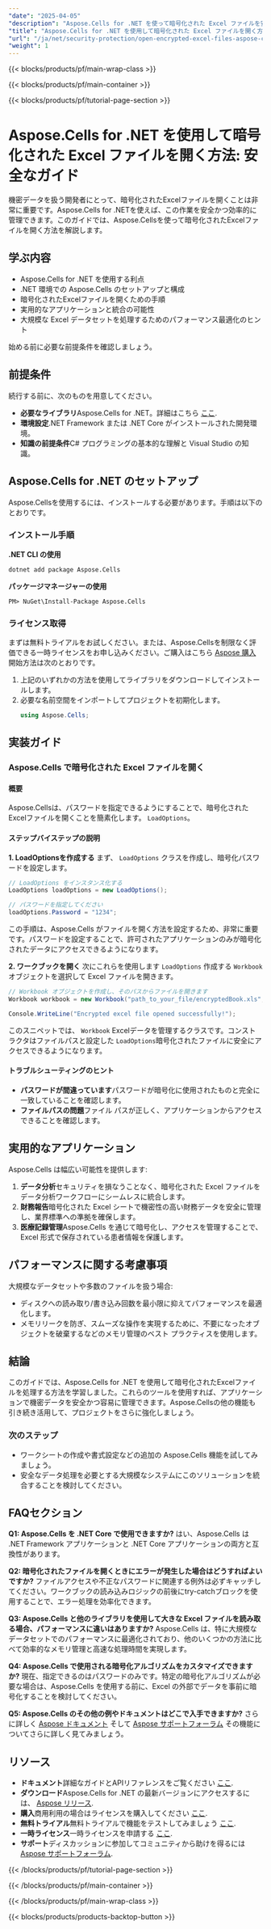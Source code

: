 ```yaml
---
"date": "2025-04-05"
"description": "Aspose.Cells for .NET を使って暗号化された Excel ファイルを安全に開く方法を学びましょう。このステップバイステップガイドでは、設定、実装、パフォーマンスに関するヒントを解説します。"
"title": "Aspose.Cells for .NET を使用して暗号化された Excel ファイルを開く方法 - 安全なガイド"
"url": "/ja/net/security-protection/open-encrypted-excel-files-aspose-cells-net/"
"weight": 1
---
```


{{< blocks/products/pf/main-wrap-class >}}

{{< blocks/products/pf/main-container >}}

{{< blocks/products/pf/tutorial-page-section >}}


# Aspose.Cells for .NET を使用して暗号化された Excel ファイルを開く方法: 安全なガイド

機密データを扱う開発者にとって、暗号化されたExcelファイルを開くことは非常に重要です。Aspose.Cells for .NETを使えば、この作業を安全かつ効率的に管理できます。このガイドでは、Aspose.Cellsを使って暗号化されたExcelファイルを開く方法を解説します。

## 学ぶ内容
- Aspose.Cells for .NET を使用する利点
- .NET 環境での Aspose.Cells のセットアップと構成
- 暗号化されたExcelファイルを開くための手順
- 実用的なアプリケーションと統合の可能性
- 大規模な Excel データセットを処理するためのパフォーマンス最適化のヒント

始める前に必要な前提条件を確認しましょう。

## 前提条件
続行する前に、次のものを用意してください。
- **必要なライブラリ**Aspose.Cells for .NET。詳細はこちら [ここ](https://reference。aspose.com/cells/net/).
- **環境設定**.NET Framework または .NET Core がインストールされた開発環境。
- **知識の前提条件**C# プログラミングの基本的な理解と Visual Studio の知識。

## Aspose.Cells for .NET のセットアップ
Aspose.Cellsを使用するには、インストールする必要があります。手順は以下のとおりです。

### インストール手順
**.NET CLI の使用**
```bash
dotnet add package Aspose.Cells
```

**パッケージマネージャーの使用**
```shell
PM> NuGet\Install-Package Aspose.Cells
```

### ライセンス取得
まずは無料トライアルをお試しください。または、Aspose.Cellsを制限なく評価できる一時ライセンスをお申し込みください。ご購入はこちら [Aspose 購入](https://purchase.aspose.com/buy)開始方法は次のとおりです。
1. 上記のいずれかの方法を使用してライブラリをダウンロードしてインストールします。
2. 必要な名前空間をインポートしてプロジェクトを初期化します。
   ```csharp
   using Aspose.Cells;
   ```

## 実装ガイド
### Aspose.Cells で暗号化された Excel ファイルを開く
#### 概要
Aspose.Cellsは、パスワードを指定できるようにすることで、暗号化されたExcelファイルを開くことを簡素化します。 `LoadOptions`。

#### ステップバイステップの説明
**1. LoadOptionsを作成する**
まず、 `LoadOptions` クラスを作成し、暗号化パスワードを設定します。
```csharp
// LoadOptions をインスタンス化する
LoadOptions loadOptions = new LoadOptions();

// パスワードを指定してください
loadOptions.Password = "1234";
```
この手順は、Aspose.Cells がファイルを開く方法を設定するため、非常に重要です。パスワードを設定することで、許可されたアプリケーションのみが暗号化されたデータにアクセスできるようになります。

**2. ワークブックを開く**
次にこれらを使用します `LoadOptions` 作成する `Workbook` オブジェクトを選択して Excel ファイルを開きます。
```csharp
// Workbook オブジェクトを作成し、そのパスからファイルを開きます
Workbook workbook = new Workbook("path_to_your_file/encryptedBook.xls", loadOptions);

Console.WriteLine("Encrypted excel file opened successfully!");
```
このスニペットでは、 `Workbook` Excelデータを管理するクラスです。コンストラクタはファイルパスと設定した `LoadOptions`暗号化されたファイルに安全にアクセスできるようになります。

#### トラブルシューティングのヒント
- **パスワードが間違っています**パスワードが暗号化に使用されたものと完全に一致していることを確認します。
- **ファイルパスの問題**ファイル パスが正しく、アプリケーションからアクセスできることを確認します。

## 実用的なアプリケーション
Aspose.Cells は幅広い可能性を提供します:
1. **データ分析**セキュリティを損なうことなく、暗号化された Excel ファイルをデータ分析ワークフローにシームレスに統合します。
2. **財務報告**暗号化された Excel シートで機密性の高い財務データを安全に管理し、業界標準への準拠を確保します。
3. **医療記録管理**Aspose.Cells を通じて暗号化し、アクセスを管理することで、Excel 形式で保存されている患者情報を保護します。

## パフォーマンスに関する考慮事項
大規模なデータセットや多数のファイルを扱う場合:
- ディスクへの読み取り/書き込み回数を最小限に抑えてパフォーマンスを最適化します。
- メモリリークを防ぎ、スムーズな操作を実現するために、不要になったオブジェクトを破棄するなどのメモリ管理のベスト プラクティスを使用します。

## 結論
このガイドでは、Aspose.Cells for .NET を使用して暗号化されたExcelファイルを処理する方法を学習しました。これらのツールを使用すれば、アプリケーションで機密データを安全かつ容易に管理できます。Aspose.Cellsの他の機能も引き続き活用して、プロジェクトをさらに強化しましょう。

### 次のステップ
- ワークシートの作成や書式設定などの追加の Aspose.Cells 機能を試してみましょう。
- 安全なデータ処理を必要とする大規模なシステムにこのソリューションを統合することを検討してください。

## FAQセクション
**Q1: Aspose.Cells を .NET Core で使用できますか?**
はい、Aspose.Cells は .NET Framework アプリケーションと .NET Core アプリケーションの両方と互換性があります。

**Q2: 暗号化されたファイルを開くときにエラーが発生した場合はどうすればよいですか?**
ファイルアクセスや不正なパスワードに関連する例外は必ずキャッチしてください。ワークブックの読み込みロジックの前後にtry-catchブロックを使用することで、エラー処理を効率化できます。

**Q3: Aspose.Cells と他のライブラリを使用して大きな Excel ファイルを読み取る場合、パフォーマンスに違いはありますか?**
Aspose.Cells は、特に大規模なデータセットでのパフォーマンスに最適化されており、他のいくつかの方法に比べて効率的なメモリ管理と高速な処理時間を実現します。

**Q4: Aspose.Cells で使用される暗号化アルゴリズムをカスタマイズできますか?**
現在、指定できるのはパスワードのみです。特定の暗号化アルゴリズムが必要な場合は、Aspose.Cells を使用する前に、Excel の外部でデータを事前に暗号化することを検討してください。

**Q5: Aspose.Cells のその他の例やドキュメントはどこで入手できますか?**
さらに詳しく [Aspose ドキュメント](https://reference.aspose.com/cells/net/) そして [Aspose サポートフォーラム](https://forum.aspose.com/c/cells/9) その機能についてさらに詳しく見てみましょう。

## リソース
- **ドキュメント**詳細なガイドとAPIリファレンスをご覧ください [ここ](https://reference。aspose.com/cells/net/).
- **ダウンロード**Aspose.Cells for .NET の最新バージョンにアクセスするには、 [Aspose リリース](https://releases。aspose.com/cells/net/).
- **購入**商用利用の場合はライセンスを購入してください [ここ](https://purchase。aspose.com/buy).
- **無料トライアル**無料トライアルで機能をテストしてみましょう [ここ](https://releases。aspose.com/cells/net/).
- **一時ライセンス**一時ライセンスを申請する [ここ](https://purchase。aspose.com/temporary-license/).
- **サポート**ディスカッションに参加してコミュニティから助けを得るには [Aspose サポートフォーラム](https://forum。aspose.com/c/cells/9).

{{< /blocks/products/pf/tutorial-page-section >}}

{{< /blocks/products/pf/main-container >}}

{{< /blocks/products/pf/main-wrap-class >}}

{{< blocks/products/products-backtop-button >}}